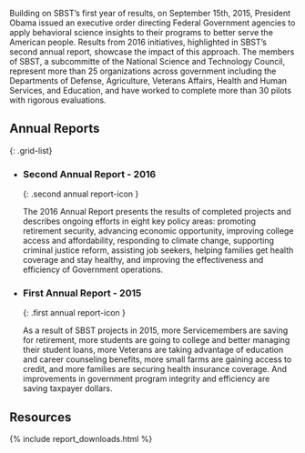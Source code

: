 Building on SBST’s first year of results, on September 15th, 2015, President Obama issued an executive order directing Federal Government agencies to apply behavioral science insights to their programs to better serve the American people. Results from 2016 initiatives, highlighted in SBST’s second annual report, showcase the impact of this approach. The members of SBST, a subcommitte of the National Science and Technology Council, represent more than 25 organizations across government including the Departments of Defense, Agriculture, Veterans Affairs, Health and Human Services, and Education, and have worked to complete more than 30 pilots with rigorous evaluations. 

## Annual Reports
{: .grid-list}


* ### Second Annual Report - 2016
  {: .second annual report-icon }

  The 2016 Annual Report presents the results of completed projects and describes ongoing efforts in eight key policy areas: promoting retirement security, advancing economic opportunity, improving college access and affordability, responding to climate change, supporting criminal justice reform, assisting job seekers, helping families get health coverage and stay healthy, and improving the effectiveness and efficiency of Government operations.

* ### First Annual Report - 2015
  {: .first annual report-icon }

  As a result of SBST projects in 2015, more Servicemembers are saving for retirement, more students are going to college and better managing their student loans, more Veterans are taking advantage of education and career counseling benefits, more small farms are gaining access to credit, and more families are securing health insurance coverage. And improvements in government program integrity and efficiency are saving taxpayer dollars.

## Resources

{% include report_downloads.html %}


